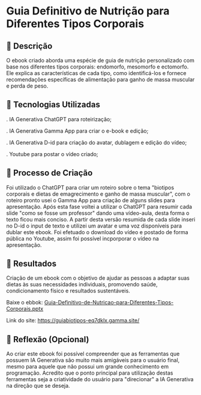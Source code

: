# Guia Definitivo de Nutrição para Diferentes Tipos Corporais

## 📒 Descrição
O ebook criado aborda uma espécie de guia de nutrição personalizado com base nos diferentes tipos corporais: endomorfo, mesomorfo e ectomorfo. Ele explica as características de cada tipo, como identificá-los e fornece recomendações específicas de alimentação para ganho de massa muscular e perda de peso.

## 🤖 Tecnologias Utilizadas
. IA Generativa ChatGPT para roteirização;

. IA Generativa Gamma App para criar o e-book e edição;

. IA Generativa D-id para criação do avatar, dublagem e edição do vídeo;

. Youtube para postar o vídeo criado;

## 🧐 Processo de Criação
Foi utilizado o ChatGPT para criar um roteiro sobre o tema "biotipos corporais e dietas de emagrecimento e ganho de massa muscular", com o roteiro pronto usei o Gamma App para criação de alguns slides para apresentação. Após esta fase voltei a utilizar o ChatGPT para resumir cada slide "como se fosse um professor" dando uma vídeo-aula, desta forma o texto ficou mais conciso. 
A partir desta versão resumida de cada slide inseri no D-id o input de texto e utilizei um avatar e uma voz disponíveis para dublar este ebook. Foi efetuado o download do vídeo e postado de forma pública no Youtube, assim foi possível incporporar o vídeo na apresentação.

## 🚀 Resultados
Criação de um ebook com o objetivo de ajudar as pessoas a adaptar suas dietas às suas necessidades individuais, promovendo saúde, condicionamento físico e resultados sustentáveis.

Baixe o ebbok: [Guia-Definitivo-de-Nutricao-para-Diferentes-Tipos-Corporais.pptx](https://github.com/user-attachments/files/17891529/Guia-Definitivo-de-Nutricao-para-Diferentes-Tipos-Corporais.pptx)

Link do site: https://guiabiotipos-eq7dklx.gamma.site/

## 💭 Reflexão (Opcional)
Ao criar este ebook foi possível compreender que as ferramentas que possuem IA Generativa são muito mais amigáveis para o usuário final, mesmo para aquele que não possui um grande conhecimento em programação. Acredito que o ponto principal para utilização destas ferramentas seja a criatividade do usuário para "direcionar" a IA Generativa na direção que se deseja. 
